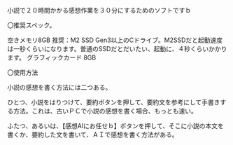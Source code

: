 小説で２０時間かかる感想作業を３０分にするためのソフトですｂ


〇推奨スペック。

空きメモリ8GB
推奨：M2 SSD Gen3以上のCドライブ。M2SSDだと起動速度は一秒くらいになります。普通のSSDだとだいたい、起動に、４秒くらいかかります。
グラフィックカード 8GB

〇使用方法

小説の感想を書く方法には二つある。

ひとつ、小説をはりつけて、要約ボタンを押して、要約文を参考にして手書きする方法。これは、古いＰＣで小説の感想を書く場合、もっとも速い。

ふたつ、あるいは、【感想AIにお任せｂ】ボタンを押して、そこに小説の本文を書くか、要約した文を書いて、ＡＩで感想を書く方法がある。
